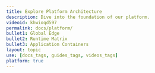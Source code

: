 ```yaml
---
title: Explore Platform Architecture
description: Dive into the foundation of our platform.
videoid: khwioqd597
permalink: docs/platform/
bullet1: Global Edge
bullet2: Runtime Matrix
bullet3: Application Containers
layout: topic
use: [docs_tags, guides_tags, videos_tags]
platform: true
---
```

